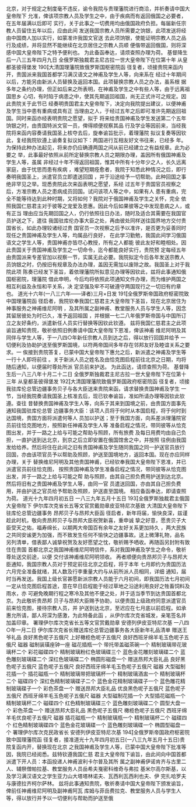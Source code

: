 <!-- { "loadSidebar": true } -->
北京，对于规定之制度毫不违反，谕令我院与贵理藩院进行商洽，并祈奏请中国大皇帝陛下
允准，俾该项宗教人员及学生之中，由于疾病而有返回俄国之必要者，在五年届满以后即可
实行，关于此事之一切费用均由俄国政府负担。每届新任宗教人员留住五年以后，应由此间
发送我国宗教人员所需要之饷银，此项发送将经由中国商人加以实行，如蒙准许我国文官送
去此项饷银，使能证明宗教人员之品行及成绩，并将显然不能继续在北京居住之宗教人员顺
便偕带返回俄国，则将深感中国大皇帝陛下之特予便利也。
为此备函奉达，请烦查照办理为荷。
基督降生后一八三五年四月九日
全俄罗斯独裁君主尼古拉一世大皇帝陛下在位第十年
从皇都圣彼得堡发
190大清国理藩院致俄罗斯国枢密院函
径复者，顷接贵院来函内开，贵国派来我国首都学习满汉语文之神甫及学生人等，向来系在
经过十年期间以后，方能另由新派人员替换及返回本国。此项替换宗教人员之办法，虽系根
据多年之条约办理，但正如后来之所表明，在神甫及学生之中有些人等，由于远离祖国思乡
心切，有时陷于病患之中，使其先期返回祖国，尚无正式许可之规定。因此贵院关于此节已
经奏明贵国君主大皇帝陛下，决定向我院提出建议，以便神甫及学生当中患有重病或具有正
当理由之人，于经过五年之后即可准许先期返回祖国。同时来函亦经表明贵院之愿望，拟于
将来给贵国神甫及学生发送第二个五年饷银之时，由贵国特派文官一员，俾得顺便视察其品
行及学业等因前来，当经我院将来函内容奏请我国圣上核夺去后，旋奉谕旨批示，着理藩院
拟议复奏等因钦此，复经我院钦遵上谕奏复拟议如下：两国进行互相友好文书往来，已经多
年。为保持此种办法起见，将来亦仍应确遵两国之间从前已经建立之有益规章。此为必要之
举，此事最好依照从前所定替换宗教人员之期限办理，盖因所有俄国神甫及学生人等，虽属
非经过十年不得返回祖国，惟其中所有十分年少之人，长久远离家庭，由于忧思而患有疾病
，难望短期痊愈者，我院于知悉此种情况之后，即行奏明我国圣上，派遣官员立即遣送回国
，并于沿途给予一切帮助。此种回国之事绝非罕见之举。现悉贵院此次来函表明之愿望，系经
过五年于贵国官员视察之后，方准宗教人员之患病成员回国。试问该项人等之中，如果有人
患有重病，完全不能等待达到此种时期，又将如何？我院对于俄国神甫及学生之关怀，完全
依照我国仁慈君主对于彼等之宠爱及恩惠。因此今后如果彼等之中发现患病之人，或有正当
理由应当先期回国之人，仍行依照往日办法，随时及适合其需要在我国官员护送之下，遣往
我国驻库伦办事大臣之处，再由彼处同样送往国界地方交付贵国省长，如此办理较诸经过贵
国官员一次视察之后予以准许，是否更为妥善同时现任之贵国神甫及学生人等，均属品行良好，
在此学习勤勉，我国此间学习俄国语文之学生人等，贵国神甫亦皆尽心教授，所有之人都能
彼此友好和睦相处。因此贵国关于贵国神甫及学生之一切命令，迄今都能良好实行，贵院预
定每经五年由贵国派来专差官加以视察一节，实属无此必要。我院拟定今后各年发送宗教人
员饷银之时，仍按旧有规章及办法办理，盖因无需加以废除之故。我国圣上对于我院此项
陈奏已经发下圣旨，着依理藩院所拟意见办理等因钦此，兹将此事通知俄国枢密院，理藩院
借此申明，今后均将依照此项通知文件办理，而为维护两国之相互利益及永恒和平关系，决
定坚强及牢不可破遵守两国现行之一切旧有约章也。
道光十六年(一八三六年——译者)三月×日发
191全俄罗斯帝国政府枢密院致中国理藩院函
径启者，我院钦奉我国仁慈君主大皇帝陛下圣旨，现在北京居住为神事服务之神甫维尼阿明
，及其所属之副神甫、教堂服务人员与学生人等，因念其留居彼处为时已久，准予返回祖国
，并根据一七二八年俄罗斯帝国与中国所订立之友好条约，派遣新任人员实行替换等因钦此钦遵。
兹将我国仁慈君主之此项谕旨通知贵院，敬祈依照旧例奏请中国大皇帝陛下恩准，俾该神甫
维尼阿明及其同伴与学生人等，于一八四○年新任宗教人员到达之后，得以放行回国并给予
一切便利及协助护送至俄罗斯国境，以符两帝国间多年存在邻邦友好及睦谊关系之要求。一
俟接到贵院答复，已蒙中国大皇帝陛下惠允之后，新派遣之神甫及学生等一行十人即将前往
。关于新派人员之姓名及由恰克图启程前往北京之日期，均将随后通知，以便届时尊处所派
官员前来护送。
为此函达，请烦查照为荷。
基督降生后一八三八年十月二十二日
全俄罗斯独裁君主尼古拉一世大皇帝陛下在位第十三年
从皇都圣彼得堡发
192大清国理藩院致俄罗斯国政府枢密院函
径复者，顷接我驻库伦总管边疆事务贝子与各大臣送来贵院来函，请求替换贵国神甫及学生
一节，当经我院奏请我国圣上核准去后，现已钦奉谕旨，准如所请办理等因钦此钦遵。查往
昔替换贵国神甫及学生人等，向系于其来到国境之前，由贵国方面事先通知我国驻库伦总管
边疆事务大臣：该项人员将于何时从本国启程，将于何时到达国境，贵国方面将派遣何等人
员加以护送；至于我国方面，向系差派理藩院官员前往恰克图地方，按照新任神甫及学生人等
准备启程之情况，带同彼等从恰克图出发，并于一路之上给与可能之帮助与照顾，所有旅费
及每日用费均由自己负担，一直护送到达北京，到京之后立即安置在俄国馆舍之中，并按照
往例由我国发给给养。然后将住在此间之旧有贵国神甫及学生随同我国之同一护送官员放行
回国，亦由该项官员予以帮助及照顾，护送至国境地方，返回本国。现在亦应同样办理，关于
替换维尼阿明及其他贵国神甫，已经钦奉我国大皇帝陛下恩准，并已派遣官员前往恰克图，
按照贵国神甫及学生准备启程之情况，带同彼等从恰克图出发，并于一路之上给与可能之帮
助与照顾，由其自己担负费用护送到达北京。然后将旧有之贵国神甫及学生人等，由同一官
员遣送回国，亦由其自己担负费用，并由护送之官员给予帮助及照顾，护送直至国境。
相应备函奉达，即请查照为荷。
道光十九年四月初五日
一八三九年五月十五日
193全俄罗斯独裁君主俄国大皇帝陛下
伊尔库次克省长五等文官赏戴勋章皮亚特尼次基致
大清国大皇帝陛下驻库伦总管边疆事务
昂邦贝子与昂邦大臣函
径启者，新年将届，愉快良深，兹谨趁此时机，敬向贵昂邦贝子与昂邦大臣祝贺新喜，重申诚
挚之好意，愿贵贝子大臣受天之佑，福寿绵长，以期两大帝国百有余年之友好关系更加持久
，两大民族之共同安谧更为加强，而不致发生任何不愉快之边疆事故。送上微薄礼物，品名
另列清单，借表鄙人诚挚祝贺及友好愿望之忱，敬祈赐予哂收。再随函另封附有致住在贵国
首都北京之我国神甫维尼阿明信件，系对我国神甫及学生之命令，敬祈尊处送交前途，以便
交付该神甫维尼阿明领收。
再者顺便向贵昂邦贝子与昂邦大臣通知，我国宗教人员对于预定前往北京之启程，将于本年
七月即约为贵国历法六月完全准备就绪，其人数及行李重量大约与从前所派人员相同，详细
通知，届时当再发送。我国上级长官甚愿新派宗教人员能于六月初间，即我国历法七月初间
一定从恰克图启程首途，意在早日启程能于经过草地之沿途利用良好之牲畜饲料及雨水，亦
可避免晚期行程之寒冷及其他不便之处，并于适当季节到达贵国首都北京。为此敬祈贵昂邦
贝子与昂邦大臣赐予协助，以便贵国上级政府同意派遣官员前来恰克图，接待宗教人员，并
护送到达北京，至迟应在七月底以前启程。如承惠允所请，鄙人将深为感激，为此特备此函
，从伊尔库次克省城发，亲笔签名并加盖印章。
署理伊尔库次克省长五等文官赏戴勋章
安德列伊皮亚特尼次基
一八四○年一月二日
伊尔库次克省长赠送库伦总管边疆事务各大臣新年礼品清单
赠送王爷礼品
良好黑色呢子五俄尺
上好橄榄色呢子五俄尺
良好西班牙绵羊毛玉色呢子五俄尺
磁器
磁制装璜座钟一座
磁花插瓶一个
带托带盖磁茶碗一个
精制玻璃带花玻璃杯二个
彩花磁碟四个
精制玻璃粉红色玻璃碟三个
蓝色金花雕刻玻璃碟二个
蓝色雕刻玻璃碟二个
深红色玻璃碟二个
椭圆形磁盘一个
赠送昂邦大臣礼品
良好黑色呢子五俄尺
蓝色呢子五俄尺
良好西班牙绵羊毛玉色呢子五俄尺
磁器
大型磁制花插一个
插花磁瓶一个
精制玻璃带把玻璃杯一个
精制玻璃酒盅一个
精制玻璃杯二个
磁碟四个
深红色精制玻璃碟子二个
蓝色金花精制玻璃碟子一个
蓝色雕花精制玻璃碟子一个
彩色茶盘一个
赠送昂邦大臣礼品
优良黑色呢子五俄尺
蓝色呢子五俄尺
西班牙绵羊毛玉色呢子五俄尺
磁器
大型磁制花插一个
大型插花磁瓶一个
精制玻璃杯二个
磁碟四个
红色精制玻璃碟三个
蓝色雕刻玻璃碟二个
圆型大盘一个
彩色茶盘一个
赠送昂邦大臣礼品
黑色呢子五俄尺
橄榄色呢子五俄尺
西班牙绵羊毛优良呢子五俄尺
磁器
插花磁瓶一个
精制玻璃瓶一个
精制玻璃杯二个
磁碟四个
红色精制玻璃碟四个
蓝色金花玻璃碟一个
蓝色雕刻玻璃碟一个
椭圆型磁盘一个
署理伊尔库次克民政省长
安德列伊皮亚特尼次基
194全俄罗斯帝国政府枢密院致中国理藩院函
径复者，接准道光十九年四月初五日(一八三九年五月十五日)贵院复函内开，替换现在北京
之我国神甫及学生人等，已蒙中国大皇帝陛下批准等因，我院已经阅悉。兹特钦遵我国仁慈
君主大皇帝陛下谕旨，由此间向中国首都派遣下开人员：本函投递人神甫波利卡尔普及其所
属之副神甫伊诺肯齐与古里二人、辅祭僧帕拉基、教堂服务人员岳希夫戛密科维奇与弗拉
基米尔高尔斯基，以及学习满汉语文之学生亚力山大塔塔林诺夫、瓦西利瓦西利也夫、伊
完扎哈罗夫与康德拉齐柯尔萨林。
兹将此事通知贵院，敬祈奏请中国大皇帝陛下颁发谕旨，俾前任神甫维尼阿明及副神甫阿瓦
库姆与菲岳费拉克、教堂服务人员与学生人等，得以放行并予以一切便利与帮助而护送至俄
